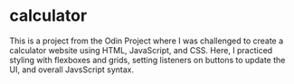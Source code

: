 # calculator

This is a project from the Odin Project where I was challenged to create a calculator website using HTML, JavaScript, and CSS. Here, I practiced styling with flexboxes and grids, setting listeners on buttons to update the UI, and overall JavsScript syntax.